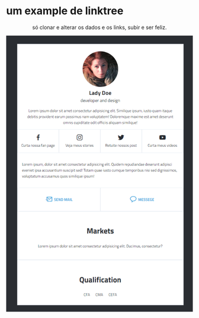 # um example de linktree

<p align="center">só clonar e alterar os dados e os links, subir e ser feliz.</p>

<img alt="LinkTree" title="#LinkTree" src="screenshot.png" />